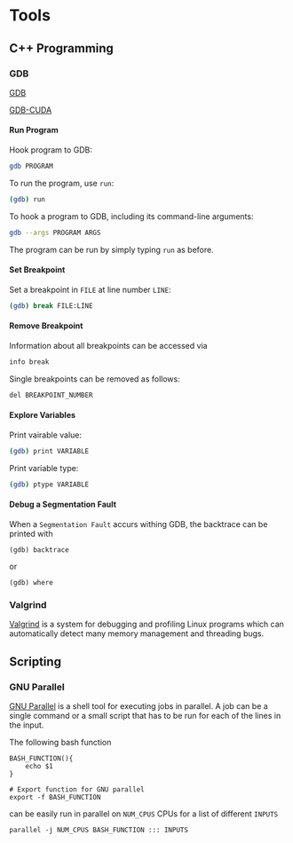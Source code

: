 # Tools


## C++ Programming

### GDB

[GDB](https://www.gnu.org/software/gdb/)

[GDB-CUDA]()

#### Run Program

Hook program to GDB:

```bash
gdb PROGRAM
```

To run the program, use `run`:

```bash
(gdb) run
```

To hook a program to GDB, including its command-line arguments:

```bash
gdb --args PROGRAM ARGS
```

The program can be run by simply typing `run` as before.

#### Set Breakpoint

Set a breakpoint in `FILE` at line number `LINE`:

```bash
(gdb) break FILE:LINE
```

#### Remove Breakpoint

Information about all breakpoints can be accessed via

```bash
info break
```

Single breakpoints can be removed as follows:

```bash
del BREAKPOINT_NUMBER
```

#### Explore Variables

Print vairable value:

```bash
(gdb) print VARIABLE
```

Print variable type:

```bash
(gdb) ptype VARIABLE
```

#### Debug a Segmentation Fault

When a `Segmentation Fault` accurs withing GDB, the backtrace can be printed with
```
(gdb) backtrace
```
or
```
(gdb) where
```

### Valgrind

[Valgrind](http://valgrind.org/) is a system for debugging and profiling Linux programs which can automatically detect many memory management and threading bugs.


## Scripting

### GNU Parallel

[GNU Parallel](https://www.gnu.org/software/parallel/) is a shell tool for executing jobs in parallel. A job can be a single command or a small script that has to be run for each of the lines in the input.

The following bash function
```
BASH_FUNCTION(){
    echo $1
}

# Export function for GNU parallel
export -f BASH_FUNCTION 
```
can be easily run in parallel on `NUM_CPUS` CPUs for a list of different `INPUTS`
```
parallel -j NUM_CPUS BASH_FUNCTION ::: INPUTS
```
